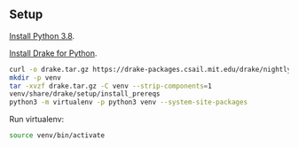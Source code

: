 ## Setup

[Install Python 3.8](https://www.python.org/downloads/).

[Install Drake for Python](https://drake.mit.edu/python_bindings.html#inside-virtualenv).
```sh
curl -o drake.tar.gz https://drake-packages.csail.mit.edu/drake/nightly/drake-latest-<platform>.tar.gz
mkdir -p venv
tar -xvzf drake.tar.gz -C venv --strip-components=1
venv/share/drake/setup/install_prereqs
python3 -m virtualenv -p python3 venv --system-site-packages
```

Run virtualenv:
```sh
source venv/bin/activate
```
